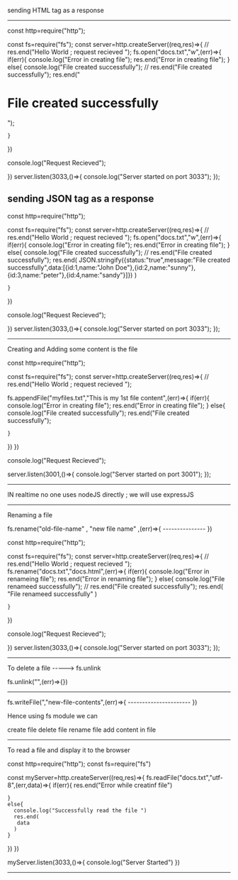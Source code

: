 

sending HTML tag as a response

 ---------------------------------------------


const http=require("http");

const fs=require("fs");
const server=http.createServer((req,res)=>{
  // res.end("Hello World ; request recieved ");
  fs.open("docs.txt","w",(err)=>{
    if(err){
      console.log("Error in creating file");
      res.end("Error in creating file");
    }
    else{
      console.log("File created successfully");
      // res.end("File created successfully");
      res.end("<h1> File created successfully </h1>");

    }
  })

  console.log("Request Recieved");



})
server.listen(3033,()=>{
    console.log("Server started on port 3033");
});



sending JSON tag as a response
 --------------------------------------------------------


 const http=require("http");

const fs=require("fs");
const server=http.createServer((req,res)=>{
  // res.end("Hello World ; request recieved ");
  fs.open("docs.txt","w",(err)=>{
    if(err){
      console.log("Error in creating file");
      res.end("Error in creating file");
    }
    else{
      console.log("File created successfully");
      // res.end("File created successfully");
      res.end(
        JSON.stringify({status:"true",message:"File created successfully",data:[{id:1,name:"John Doe"},{id:2,name:"sunny"},{id:3,name:"peter"},{id:4,name:"sandy"}]})
      )

    }
  })

  console.log("Request Recieved");



})
server.listen(3033,()=>{
    console.log("Server started on port 3033");
});


 -------------------------------------------------------------------------------------------

 Creating and Adding some content is the file


 const http=require("http");

const fs=require("fs");
const server=http.createServer((req,res)=>{
  // res.end("Hello World ; request recieved ");


fs.appendFile("myfiles.txt","This is my 1st file content",(err)=>{
    if(err){
      console.log("Error in creating file");
      res.end("Error in creating file");
    }
    else{
      console.log("File created successfully");
      res.end("File created successfully");
    

    }
  })
})

  console.log("Request Recieved");




server.listen(3001,()=>{
    console.log("Server started on port 3001");
});


 -------------------------------------------------------------------------------------------


 IN realtime no one uses nodeJS directly ; we will use expressJS 


  -------------------------------------------------------------------------------------------

  Renaming a file


  fs.rename("old-file-name" , "new file name" ,(err)=>{
    ---------------
  })


const http=require("http");

const fs=require("fs");
const server=http.createServer((req,res)=>{
  // res.end("Hello World ; request recieved ");
  fs.rename("docs.txt","docs.html",(err)=>{
    if(err){
      console.log("Error in renameing file");
      res.end("Error in renaming file");
    }
    else{
      console.log("File renameed successfully");
      // res.end("File created successfully");
      res.end(
        "File renameed successfully"
      )

    }
  })

  console.log("Request Recieved");



})
server.listen(3033,()=>{
    console.log("Server started on port 3033");
});




 ---------------------------------------------------------------------------------------------

 To delete a file -----> fs.unlink

   fs.unlink("<fileName>",(err)=>{})



  ---------------------------------------------------------------------------------------------------

  fs.writeFile("<file-name>,"new-file-contents",(err)=>{
     ----------------------
  })


  Hence using fs module we can

  create file
  delete file
  rename file
  add content in file


  -------------------------------------------------------------------------------

  To read a file and display it to the browser


  const http=require("http");
const fs=require("fs")

const myServer=http.createServer((req,res)=>{
  fs.readFile("docs.txt","utf-8",(err,data)=>{
    if(err){
      res.end("Error while creatinf file")

    }
    else{
      console.log("Successfully read the file ")
      res.end(
       data
      )
    }
  })
})


myServer.listen(3033,()=>{
  console.log("Server Started")
})



 --------------------------------------------------------------------------------------------


 




